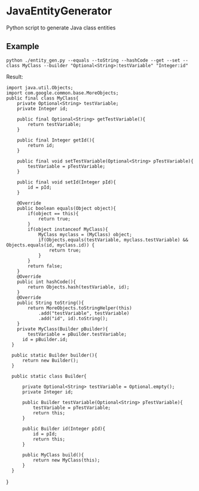# JavaEntityGenerator
Python script to generate Java class entities

## Example

    python ./entity_gen.py --equals --toString --hashCode --get --set --class MyClass --builder "Optional<String>:testVariable" "Integer:id"

Result:

    import java.util.Objects;
    import com.google.common.base.MoreObjects;
    public final class MyClass{
        private Optional<String> testVariable;
        private Integer id;

        public final Optional<String> getTestVariable(){
            return testVariable;
        }

        public final Integer getId(){
            return id;
        }

        public final void setTestVariable(Optional<String> pTestVariable){
            testVariable = pTestVariable;
        }

        public final void setId(Integer pId){
            id = pId;
        }

        @Override
        public boolean equals(Object object){
            if(object == this){
                return true;
            }
            if(object instanceof MyClass){
                MyClass myclass = (MyClass) object;
                if(Objects.equals(testVariable, myclass.testVariable) && Objects.equals(id, myclass.id)) {
                    return true;
                }
            }
            return false;
        }
        @Override
        public int hashCode(){
            return Objects.hash(testVariable, id);
        }
        @Override
        public String toString(){
            return MoreObjects.toStringHelper(this)
                .add("testVariable", testVariable)
                .add("id", id).toString();
        }
        private MyClass(Builder pBuilder){
            testVariable = pBuilder.testVariable;
          id = pBuilder.id;
      }

      public static Builder builder(){
          return new Builder();
      }

      public static class Builder{

          private Optional<String> testVariable = Optional.empty();
          private Integer id;

          public Builder testVariable(Optional<String> pTestVariable){
              testVariable = pTestVariable;
              return this;
          }

          public Builder id(Integer pId){
              id = pId;
              return this;
          }

          public MyClass build(){
              return new MyClass(this);
          }
      }

  }
